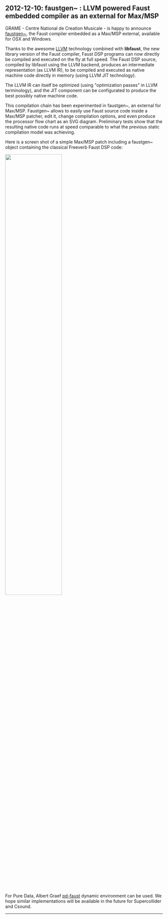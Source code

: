 ## **2012-12-10:** faustgen~ : LLVM powered Faust embedded compiler as an external for Max/MSP

GRAME - Centre National de Creation Musicale - is happy to announce [faustgen~](https://sourceforge.net/projects/faudiostream/files/), the Faust compiler embedded as a Max/MSP external, available for OSX and Windows.

Thanks to the awesome [LLVM](http://www.llvm.org) technology combined with **libfaust**, the new library version of the Faust compiler, Faust DSP programs can now directly be compiled and executed on the fly at full speed. The Faust DSP source, compiled by libfaust using the LLVM backend, produces an intermediate representation (as LLVM IR), to be compiled  and executed as native machine code directly in memory (using LLVM JIT technology).

The LLVM IR can itself be optimized (using "optimization passes" in LLVM terminology), and the JIT component can be configurated to produce the best possibly native machine code.

This compilation chain has been experimented in faustgen~, an external for Max/MSP. Faustgen~ allows to easily use Faust source code inside a Max/MSP patcher, edit it, change compilation options, and even produce the processor flow chart as an SVG diagram. Preliminary tests show that the resulting native code runs at speed comparable to what the previous static compilation model was achieving. 

Here is a screen shot of a simple Max/MSP patch including a faustgen~ object containing the classical Freeverb Faust DSP code:     

<img src="img/faustgen1.png" class="mx-auto d-block" width="60%">

For Pure Data, Albert Graef [pd-faust](http://docs.pure-lang.googlecode.com/hg/pd-faust.html) dynamic environment can be used. We hope similar implementations will be available in the future for Supercollider and Csound.

---
